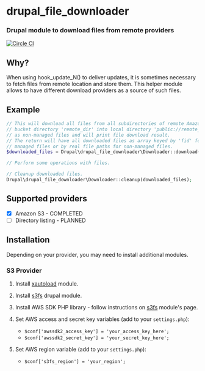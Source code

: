 # drupal\_file\_downloader
### Drupal module to download files from remote providers

[![Circle CI](https://circleci.com/gh/alexdesignworks/drupal_file_downloader.svg?style=svg)](https://circleci.com/gh/alexdesignworks/drupal_file_downloader)

## Why?
When using hook_update_N() to deliver updates, it is sometimes necessary to fetch files from remote location and store them. This helper module allows to have different download providers as a source of such files.

## Example
```php
// This will download all files from all subdirectories of remote Amazon S3
// bucket directory 'remote_dir' into local directory 'public://remote_dir'
// as non-managed files and will print file download result.
// The return will have all downloaded files as array keyed by 'fid' for
// managed files or by real file paths for non-managed files.
$downloaded_files = Drupal\drupal_file_downloader\Downloader::download('S3', 'remote_dir', ['provider_config' => ['bucket' => 'mybucket.example.com']]);

// Perform some operations with files.

// Cleanup downloaded files.
Drupal\drupal_file_downloader\Downloader::cleanup(downloaded_files);
```


## Supported providers
* [x] Amazon S3 - COMPLETED
* [ ] Directory listing - PLANNED

## Installation
Depending on your provider, you may need to install additional modules.

### S3 Provider
1. Install [xautoload](https://www.drupal.org/project/xautoload) module.
2. Install [s3fs](https://www.drupal.org/project/s3fs) drupal module.
3. Install AWS SDK PHP library - follow instructions on [s3fs](https://www.drupal.org/project/s3fs) module's page.
4. Set AWS access and secret key variables (add to your `settings.php`):
    * `$conf['awssdk2_access_key'] = 'your_access_key_here';`
    * `$conf['awssdk2_secret_key'] = 'your_secret_key_here';`

5. Set AWS region variable (add to your `settings.php`):
    * `$conf['s3fs_region'] = 'your_region';`
